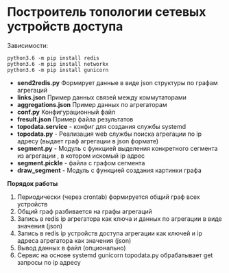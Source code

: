 # Построитель топологии сетевых устройств доступа

Зависимости:
```
python3.6 -m pip install redis
python3.6 -m pip install networkx
python3.6 -m pip install gunicorn

```

- **send2redis.py** Формирует данные в виде json структуры по графам агрегаций 
- **links.json** Пример данных связей между коммутаторами
- **aggregations.json** Пример данных по агрегаторам
- **conf.py** Конфигурационный файл
- **fresult.json** Пример файла результатов
- **topodata.service** - конфиг для создания службы systemd
- **topodata.py** - Реализация web службы поиска агрегации по ip адресу (выдает граф агрегации в json формате)
- **segment.py** - Модуль с функцией выделения конкретного сегмента из агрегации , в котором искомый ip адрес
- **segment.pickle** - файла с графом сегмента
- **draw_segment** - Модуль с функцией создания картинки графа

**Порядок работы** 

1. Периодически (через crontab) формируется общий граф всех устройств
1. Общий граф разбивается на графы агрегаций
1. Запись в redis ip агрегатора как ключа и данных по агрегации в виде значения (json)
1. Запись в redis ip устройств доступа агрегации как ключей и ip адреса агрегатора как значения (json)
1. Вывод данных в файл (опционально)
1. Сервис на основе systemd gunicorn topodata.py обрабатывает get запросы по ip адресу